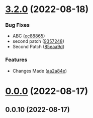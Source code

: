 # [3.2.0](https://github.com/TriPSs/conventional-changelog-action/compare/v0.0.0...v3.2.0) (2022-08-18)


### Bug Fixes

* ABC ([ec88865](https://github.com/TriPSs/conventional-changelog-action/commit/ec88865c5e6536413855a04c48ec40b45b7eb3aa))
* second patch ([9357248](https://github.com/TriPSs/conventional-changelog-action/commit/9357248c9e1284260e892df80d022ed47a8d685e))
* Second Patch ([85eaa9d](https://github.com/TriPSs/conventional-changelog-action/commit/85eaa9da2c77c56bf1a98f6403971585ab8a10e1))


### Features

* Changes Made ([aa2a84e](https://github.com/TriPSs/conventional-changelog-action/commit/aa2a84ef6d2a4b4067ff40c73f41e5659e32402b))



# [0.0.0](https://github.com/TriPSs/conventional-changelog-action/compare/v0.0.10...v0.0.0) (2022-08-17)



## 0.0.10 (2022-08-17)



